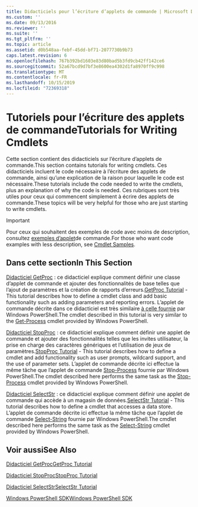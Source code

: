 ```yaml
---
title: Didacticiels pour l’écriture d’applets de commande | Microsoft Docs
ms.custom: ''
ms.date: 09/13/2016
ms.reviewer: ''
ms.suite: ''
ms.tgt_pltfrm: ''
ms.topic: article
ms.assetid: d0b548aa-febf-45dd-bf71-2077730b9b73
caps.latest.revision: 6
ms.openlocfilehash: 767b392bd1603e83d80bad5b3fd9cb42ff142ce6
ms.sourcegitcommit: 52a67bcd9d7bf3e8600ea4302d1fa8970ff9c998
ms.translationtype: MT
ms.contentlocale: fr-FR
ms.lasthandoff: 10/15/2019
ms.locfileid: "72369318"
---
```

# <a name="tutorials-for-writing-cmdlets"></a><span data-ttu-id="291c2-102">Tutoriels pour l’écriture des applets de commande</span><span class="sxs-lookup"><span data-stu-id="291c2-102">Tutorials for Writing Cmdlets</span></span>

<span data-ttu-id="291c2-103">Cette section contient des didacticiels sur l’écriture d’applets de commande.</span><span class="sxs-lookup"><span data-stu-id="291c2-103">This section contains tutorials for writing cmdlets.</span></span> <span data-ttu-id="291c2-104">Ces didacticiels incluent le code nécessaire à l’écriture des applets de commande, ainsi qu’une explication de la raison pour laquelle le code est nécessaire.</span><span class="sxs-lookup"><span data-stu-id="291c2-104">These tutorials include the code needed to write the cmdlets, plus an explanation of why the code is needed.</span></span> <span data-ttu-id="291c2-105">Ces rubriques sont très utiles pour ceux qui commencent simplement à écrire des applets de commande.</span><span class="sxs-lookup"><span data-stu-id="291c2-105">These topics will be very helpful for those who are just starting to write cmdlets.</span></span>

> [!IMPORTANT]
> <span data-ttu-id="291c2-106">Pour ceux qui souhaitent des exemples de code avec moins de description, consultez [exemples d’applet](./cmdlet-samples.md)de commande.</span><span class="sxs-lookup"><span data-stu-id="291c2-106">For those who want code examples with less description, see [Cmdlet Samples](./cmdlet-samples.md).</span></span>

## <a name="in-this-section"></a><span data-ttu-id="291c2-107">Dans cette section</span><span class="sxs-lookup"><span data-stu-id="291c2-107">In This Section</span></span>

<span data-ttu-id="291c2-108">[Didacticiel GetProc](./getproc-tutorial.md) : ce didacticiel explique comment définir une classe d’applet de commande et ajouter des fonctionnalités de base telles que l’ajout de paramètres et la création de rapports d’erreurs.</span><span class="sxs-lookup"><span data-stu-id="291c2-108">[GetProc Tutorial](./getproc-tutorial.md) - This tutorial describes how to define a cmdlet class and add basic functionality such as adding parameters and reporting errors.</span></span> <span data-ttu-id="291c2-109">L’applet de commande décrite dans ce didacticiel est très similaire [à celle fournie](/powershell/module/Microsoft.PowerShell.Management/Get-Process) par Windows PowerShell.</span><span class="sxs-lookup"><span data-stu-id="291c2-109">The cmdlet described in this tutorial is very similar to the [Get-Process](/powershell/module/Microsoft.PowerShell.Management/Get-Process) cmdlet provided by Windows PowerShell.</span></span>

<span data-ttu-id="291c2-110">[Didacticiel StopProc](./stopproc-tutorial.md) : ce didacticiel explique comment définir une applet de commande et ajouter des fonctionnalités telles que les invites utilisateur, la prise en charge des caractères génériques et l’utilisation de jeux de paramètres.</span><span class="sxs-lookup"><span data-stu-id="291c2-110">[StopProc Tutorial](./stopproc-tutorial.md) - This tutorial describes how to define a cmdlet and add functionality such as user prompts, wildcard support, and the use of parameter sets.</span></span> <span data-ttu-id="291c2-111">L’applet de commande décrite ici effectue la même tâche que l’applet de commande [Stop-Process](/powershell/module/Microsoft.PowerShell.Management/Stop-Process) fournie par Windows PowerShell.</span><span class="sxs-lookup"><span data-stu-id="291c2-111">The cmdlet described here performs the same task as the [Stop-Process](/powershell/module/Microsoft.PowerShell.Management/Stop-Process) cmdlet provided by Windows PowerShell.</span></span>

<span data-ttu-id="291c2-112">[Didacticiel SelectStr](./selectstr-tutorial.md) : ce didacticiel explique comment définir une applet de commande qui accède à un magasin de données.</span><span class="sxs-lookup"><span data-stu-id="291c2-112">[SelectStr Tutorial](./selectstr-tutorial.md) - This tutorial describes how to define a cmdlet that accesses a data store.</span></span> <span data-ttu-id="291c2-113">L’applet de commande décrite ici effectue la même tâche que l’applet de commande [Select-String](/powershell/module/microsoft.powershell.utility/select-string) fournie par Windows PowerShell.</span><span class="sxs-lookup"><span data-stu-id="291c2-113">The cmdlet described here performs the same task as the [Select-String](/powershell/module/microsoft.powershell.utility/select-string) cmdlet provided by Windows PowerShell.</span></span>

## <a name="see-also"></a><span data-ttu-id="291c2-114">Voir aussi</span><span class="sxs-lookup"><span data-stu-id="291c2-114">See Also</span></span>

[<span data-ttu-id="291c2-115">Didacticiel GetProc</span><span class="sxs-lookup"><span data-stu-id="291c2-115">GetProc Tutorial</span></span>](./getproc-tutorial.md)

[<span data-ttu-id="291c2-116">Didacticiel StopProc</span><span class="sxs-lookup"><span data-stu-id="291c2-116">StopProc Tutorial</span></span>](./stopproc-tutorial.md)

[<span data-ttu-id="291c2-117">Didacticiel SelectStr</span><span class="sxs-lookup"><span data-stu-id="291c2-117">SelectStr Tutorial</span></span>](./selectstr-tutorial.md)

[<span data-ttu-id="291c2-118">Windows PowerShell SDK</span><span class="sxs-lookup"><span data-stu-id="291c2-118">Windows PowerShell SDK</span></span>](../windows-powershell-reference.md)
